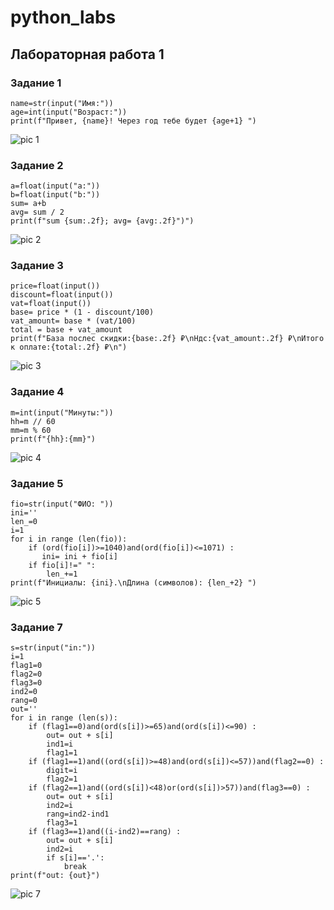 # python_labs

## Лабораторная работа 1

### Задание 1
```
name=str(input("Имя:"))
age=int(input("Возраст:"))
print(f"Привет, {name}! Через год тебе будет {age+1} ")
```
![pic 1](./images/lab01/01.png)
### Задание 2
```
a=float(input("a:"))
b=float(input("b:"))
sum= a+b
avg= sum / 2
print(f"sum {sum:.2f}; avg= {avg:.2f}")")
```
![pic 2](./images/lab01/02.png)
### Задание 3
```
price=float(input())
discount=float(input())
vat=float(input())
base= price * (1 - discount/100)
vat_amount= base * (vat/100)
total = base + vat_amount
print(f"База послес скидки:{base:.2f} ₽\nНдс:{vat_amount:.2f} ₽\nИтого к оплате:{total:.2f} ₽\n")
```
![pic 3](./images/lab01/03.png)
### Задание 4
```
m=int(input("Минуты:"))
hh=m // 60
mm=m % 60
print(f"{hh}:{mm}")
```
![pic 4](./images/lab01/04.png)
### Задание 5
```
fio=str(input("ФИО: "))
ini=''
len_=0
i=1
for i in range (len(fio)):
    if (ord(fio[i])>=1040)and(ord(fio[i])<=1071) : 
       ini= ini + fio[i]
    if fio[i]!=" ":
        len_+=1
print(f"Инициалы: {ini}.\nДлина (символов): {len_+2} ")
```
![pic 5](./images/lab01/05.png)
### Задание 7
```
s=str(input("in:"))
i=1
flag1=0
flag2=0
flag3=0
ind2=0
rang=0
out=''
for i in range (len(s)):
    if (flag1==0)and(ord(s[i])>=65)and(ord(s[i])<=90) :
        out= out + s[i]
        ind1=i
        flag1=1
    if (flag1==1)and((ord(s[i])>=48)and(ord(s[i])<=57))and(flag2==0) :
        digit=i
        flag2=1
    if (flag2==1)and((ord(s[i])<48)or(ord(s[i])>57))and(flag3==0) :
        out= out + s[i]
        ind2=i
        rang=ind2-ind1
        flag3=1
    if (flag3==1)and((i-ind2)==rang) :
        out= out + s[i]
        ind2=i
        if s[i]=='.':
            break
print(f"out: {out}")
```
![pic 7](./images/lab01/07.png)
